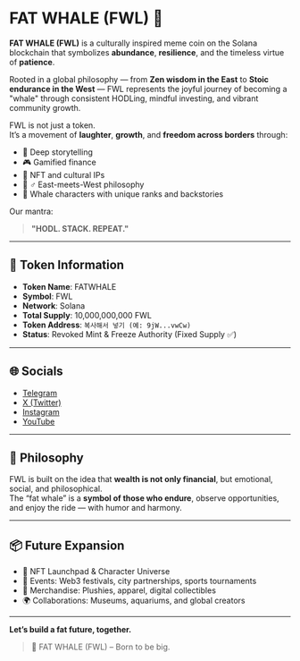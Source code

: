 # FAT WHALE (FWL) 🐋

**FAT WHALE (FWL)** is a culturally inspired meme coin on the Solana blockchain that symbolizes **abundance**, **resilience**, and the timeless virtue of **patience**.

Rooted in a global philosophy — from **Zen wisdom in the East** to **Stoic endurance in the West** — FWL represents the joyful journey of becoming a "whale" through consistent HODLing, mindful investing, and vibrant community growth.

FWL is not just a token.  
It’s a movement of **laughter**, **growth**, and **freedom across borders** through:

- 🧠 Deep storytelling  
- 🎮 Gamified finance  
- 🌊 NFT and cultural IPs  
- 🧘 ♂️ East-meets-West philosophy  
- 🐳 Whale characters with unique ranks and backstories  

Our mantra:  
> **"HODL. STACK. REPEAT."**

---

## 🔗 Token Information

- **Token Name**: FATWHALE  
- **Symbol**: FWL  
- **Network**: Solana  
- **Total Supply**: 10,000,000,000 FWL  
- **Token Address**: `복사해서 넣기 (예: 9jW...vwCw)`  
- **Status**: Revoked Mint & Freeze Authority (Fixed Supply ✅)

---

## 🌐 Socials

- [Telegram](https://t.me/boost/fatwhaleshow)  
- [X (Twitter)](https://x.com/fatwhaleshow?t=wSxQcM3h1NKSM6orTRBXoQ&s=09)  
- [Instagram](https://www.instagram.com/fatwhaleshow?igsh=MTZ5OHI5dmQxcW56Nw==)  
- [YouTube](https://youtube.com/channel/UCD0rRs-TzYzrryxssZfAMqw?si=g3TmgEL5Mvjb1a2a)  

---

## 🧠 Philosophy

FWL is built on the idea that **wealth is not only financial**, but emotional, social, and philosophical.  
The “fat whale” is a **symbol of those who endure**, observe opportunities, and enjoy the ride — with humor and harmony.

---

## 📦 Future Expansion

- 🎯 NFT Launchpad & Character Universe  
- 🎪 Events: Web3 festivals, city partnerships, sports tournaments  
- 🎁 Merchandise: Plushies, apparel, digital collectibles  
- 🌍 Collaborations: Museums, aquariums, and global creators

---

**Let’s build a fat future, together.**

> 🐋 FAT WHALE (FWL) – Born to be big.
